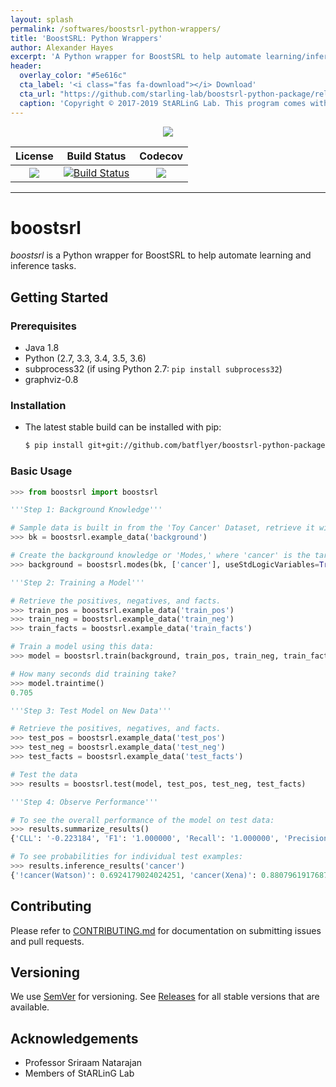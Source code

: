 ```yaml
---
layout: splash
permalink: /softwares/boostsrl-python-wrappers/
title: 'BoostSRL: Python Wrappers'
author: Alexander Hayes
excerpt: 'A Python wrapper for BoostSRL to help automate learning/inference tasks.<br /><br />{::nomarkdown}<iframe style="display: inline-block;" src="https://ghbtns.com/github-btn.html?user=starling-lab&repo=boostsrl-python-package&type=star&count=true&size=large" frameborder="0" width="120px" height="30px"></iframe> <iframe style="display: inline-block;" src="https://ghbtns.com/github-btn.html?user=starling-lab&repo=boostsrl-python-package&type=fork&count=true&size=large" frameborder="0" scrolling="0" width="158px" height="30px"></iframe>{:/nomarkdown}'
header:
  overlay_color: "#5e616c"
  cta_label: '<i class="fas fa-download"></i> Download'
  cta_url: "https://github.com/starling-lab/boostsrl-python-package/releases"
  caption: 'Copyright © 2017-2019 StARLinG Lab. This program comes with absolutely no warranty. This is free software, available under the terms of the GPL-3.0.'
---
```


<p align="center">
	<img src="https://github.com/starling-lab/boostsrl-python-package/raw/master/media/box2.png" />
</p>

| License | Build Status | Codecov |
| :---: | :---: | :---: |
| [![][license img]][license] | [![Build Status](https://travis-ci.org/starling-lab/boostsrl-python-package.svg?branch=master)](https://travis-ci.org/starling-lab/boostsrl-python-package) | [![][codecov img]][codecov link] |

---

# boostsrl

*boostsrl* is a Python wrapper for BoostSRL to help automate learning and inference tasks.

## Getting Started

### Prerequisites

* Java 1.8
* Python (2.7, 3.3, 3.4, 3.5, 3.6)
* subprocess32 (if using Python 2.7: `pip install subprocess32`)
* graphviz-0.8

### Installation

* The latest stable build can be installed with pip:

  ```bash
  $ pip install git+git://github.com/batflyer/boostsrl-python-package.git
  ```

### Basic Usage

```python
>>> from boostsrl import boostsrl

'''Step 1: Background Knowledge'''

# Sample data is built in from the 'Toy Cancer' Dataset, retrieve it with example_data
>>> bk = boostsrl.example_data('background')

# Create the background knowledge or 'Modes,' where 'cancer' is the target we want to predict.
>>> background = boostsrl.modes(bk, ['cancer'], useStdLogicVariables=True, treeDepth=4, nodeSize=2, numOfClauses=8)

'''Step 2: Training a Model'''

# Retrieve the positives, negatives, and facts.
>>> train_pos = boostsrl.example_data('train_pos')
>>> train_neg = boostsrl.example_data('train_neg')
>>> train_facts = boostsrl.example_data('train_facts')

# Train a model using this data:
>>> model = boostsrl.train(background, train_pos, train_neg, train_facts)

# How many seconds did training take?
>>> model.traintime()
0.705

'''Step 3: Test Model on New Data'''

# Retrieve the positives, negatives, and facts.
>>> test_pos = boostsrl.example_data('test_pos')
>>> test_neg = boostsrl.example_data('test_neg')
>>> test_facts = boostsrl.example_data('test_facts')

# Test the data
>>> results = boostsrl.test(model, test_pos, test_neg, test_facts)

'''Step 4: Observe Performance'''

# To see the overall performance of the model on test data:
>>> results.summarize_results()
{'CLL': '-0.223184', 'F1': '1.000000', 'Recall': '1.000000', 'Precision': '1.000000,0.500', 'AUC ROC': '1.000000', 'AUC PR': '1.000000'}

# To see probabilities for individual test examples:
>>> results.inference_results('cancer')
{'!cancer(Watson)': 0.6924179024024251, 'cancer(Xena)': 0.8807961917687174, '!cancer(Voldemort)': 0.6924179024024251, 'cancer(Yoda)': 0.8807961917687174, 'cancer(Zod)': 0.8807961917687174}

```

## Contributing

Please refer to [CONTRIBUTING.md](https://github.com/starling-lab/boostsrl-python-package/blob/master/.github/CONTRIBUTING.md) for documentation on submitting issues and pull requests.

## Versioning

We use [SemVer](http://semver.org/) for versioning. See [Releases](https://github.com/batflyer/boostsrl-python-package/releases) for all stable versions that are available.

## Acknowledgements

* Professor Sriraam Natarajan
* Members of StARLinG Lab

[license]:license.txt
[license img]:https://img.shields.io/github/license/starling-lab/boostsrl-python-package.svg

[codecov img]:https://codecov.io/gh/starling-lab/boostsrl-python-package/branch/master/graphs/badge.svg?branch=master
[codecov link]:https://codecov.io/github/starling-lab/boostsrl-python-package?branch=master
